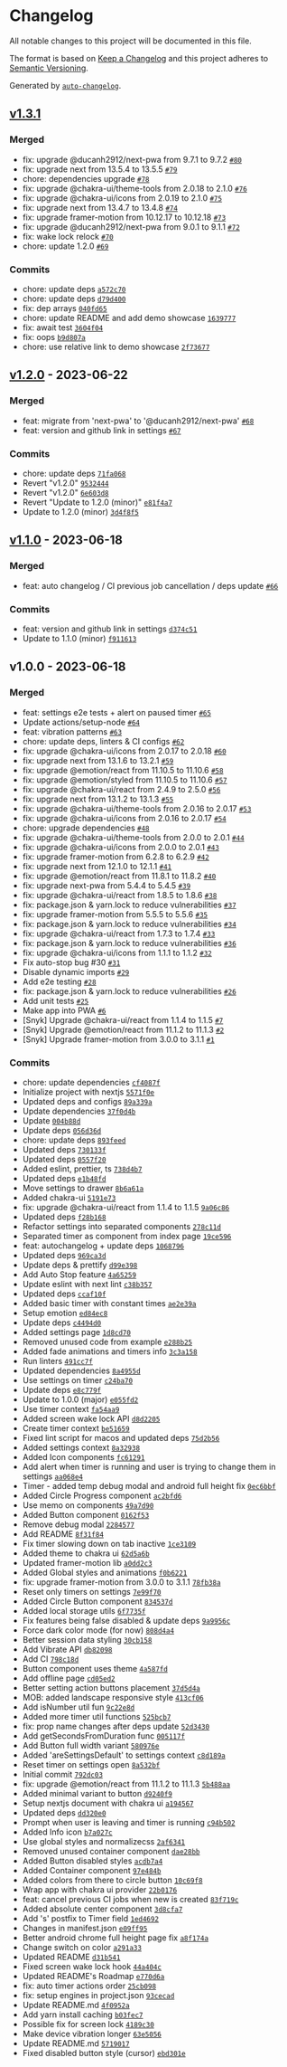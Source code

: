 # Changelog

All notable changes to this project will be documented in this file.

The format is based on [Keep a Changelog](https://keepachangelog.com/en/1.0.0/)
and this project adheres to [Semantic Versioning](https://semver.org/spec/v2.0.0.html).

Generated by [`auto-changelog`](https://github.com/CookPete/auto-changelog).

## [v1.3.1](https://github.com/slavikdenis/vape-timer/compare/v1.2.0...v1.3.1)

### Merged

- fix: upgrade @ducanh2912/next-pwa from 9.7.1 to 9.7.2 [`#80`](https://github.com/slavikdenis/vape-timer/pull/80)
- fix: upgrade next from 13.5.4 to 13.5.5 [`#79`](https://github.com/slavikdenis/vape-timer/pull/79)
- chore: dependencies upgrade [`#78`](https://github.com/slavikdenis/vape-timer/pull/78)
- fix: upgrade @chakra-ui/theme-tools from 2.0.18 to 2.1.0 [`#76`](https://github.com/slavikdenis/vape-timer/pull/76)
- fix: upgrade @chakra-ui/icons from 2.0.19 to 2.1.0 [`#75`](https://github.com/slavikdenis/vape-timer/pull/75)
- fix: upgrade next from 13.4.7 to 13.4.8 [`#74`](https://github.com/slavikdenis/vape-timer/pull/74)
- fix: upgrade framer-motion from 10.12.17 to 10.12.18 [`#73`](https://github.com/slavikdenis/vape-timer/pull/73)
- fix: upgrade @ducanh2912/next-pwa from 9.0.1 to 9.1.1 [`#72`](https://github.com/slavikdenis/vape-timer/pull/72)
- fix: wake lock relock [`#70`](https://github.com/slavikdenis/vape-timer/pull/70)
- chore: update 1.2.0 [`#69`](https://github.com/slavikdenis/vape-timer/pull/69)

### Commits

- chore: update deps [`a572c70`](https://github.com/slavikdenis/vape-timer/commit/a572c705bc541ec1cd86a85778d44edf5c0cce10)
- chore: update deps [`d79d400`](https://github.com/slavikdenis/vape-timer/commit/d79d400cc8f93cbc67fb40ac584e597ce81a19cf)
- fix: dep arrays [`040fd65`](https://github.com/slavikdenis/vape-timer/commit/040fd654cac2abe3a4284e7c39d536cd223a2c21)
- chore: update README and add demo showcase [`1639777`](https://github.com/slavikdenis/vape-timer/commit/1639777a63b996e7eb20c1a973c4e10fcb6a2eae)
- fix: await test [`3604f04`](https://github.com/slavikdenis/vape-timer/commit/3604f04ace5a00cfd78bb2482499e387b5f7ea96)
- fix: oops [`b9d807a`](https://github.com/slavikdenis/vape-timer/commit/b9d807a28d88ac6e713b389b0ade44bba91a8926)
- chore: use relative link to demo showcase [`2f73677`](https://github.com/slavikdenis/vape-timer/commit/2f7367711612e49835cf2e9cea1c497b47f4af72)

## [v1.2.0](https://github.com/slavikdenis/vape-timer/compare/v1.1.0...v1.2.0) - 2023-06-22

### Merged

- feat: migrate from 'next-pwa' to '@ducanh2912/next-pwa' [`#68`](https://github.com/slavikdenis/vape-timer/pull/68)
- feat: version and github link in settings [`#67`](https://github.com/slavikdenis/vape-timer/pull/67)

### Commits

- chore: update deps [`71fa068`](https://github.com/slavikdenis/vape-timer/commit/71fa06886375f64d78d8607d842da01c90a02066)
- Revert "v1.2.0" [`9532444`](https://github.com/slavikdenis/vape-timer/commit/9532444cbafdb230f805e595ccc40a484ea4418f)
- Revert "v1.2.0" [`6e603d8`](https://github.com/slavikdenis/vape-timer/commit/6e603d83b6caa6b9faa0b55afd8ce8ab123530ed)
- Revert "Update to 1.2.0 (minor)" [`e81f4a7`](https://github.com/slavikdenis/vape-timer/commit/e81f4a73c393a2190800a44b088af666b753701a)
- Update to 1.2.0 (minor) [`3d4f8f5`](https://github.com/slavikdenis/vape-timer/commit/3d4f8f5bd0fc86d648f412356a4acdaebbb9274a)

## [v1.1.0](https://github.com/slavikdenis/vape-timer/compare/v1.0.0...v1.1.0) - 2023-06-18

### Merged

- feat: auto changelog / CI previous job cancellation / deps update [`#66`](https://github.com/slavikdenis/vape-timer/pull/66)

### Commits

- feat: version and github link in settings [`d374c51`](https://github.com/slavikdenis/vape-timer/commit/d374c513d6b98ea5bcd5d4cac0e5f427772bc801)
- Update to 1.1.0 (minor) [`f911613`](https://github.com/slavikdenis/vape-timer/commit/f911613589af10830335a2e5accb9fc09094b293)

## v1.0.0 - 2023-06-18

### Merged

- feat: settings e2e tests + alert on paused timer [`#65`](https://github.com/slavikdenis/vape-timer/pull/65)
- Update actions/setup-node [`#64`](https://github.com/slavikdenis/vape-timer/pull/64)
- feat: vibration patterns [`#63`](https://github.com/slavikdenis/vape-timer/pull/63)
- chore: update deps, linters & CI configs [`#62`](https://github.com/slavikdenis/vape-timer/pull/62)
- fix: upgrade @chakra-ui/icons from 2.0.17 to 2.0.18 [`#60`](https://github.com/slavikdenis/vape-timer/pull/60)
- fix: upgrade next from 13.1.6 to 13.2.1 [`#59`](https://github.com/slavikdenis/vape-timer/pull/59)
- fix: upgrade @emotion/react from 11.10.5 to 11.10.6 [`#58`](https://github.com/slavikdenis/vape-timer/pull/58)
- fix: upgrade @emotion/styled from 11.10.5 to 11.10.6 [`#57`](https://github.com/slavikdenis/vape-timer/pull/57)
- fix: upgrade @chakra-ui/react from 2.4.9 to 2.5.0 [`#56`](https://github.com/slavikdenis/vape-timer/pull/56)
- fix: upgrade next from 13.1.2 to 13.1.3 [`#55`](https://github.com/slavikdenis/vape-timer/pull/55)
- fix: upgrade @chakra-ui/theme-tools from 2.0.16 to 2.0.17 [`#53`](https://github.com/slavikdenis/vape-timer/pull/53)
- fix: upgrade @chakra-ui/icons from 2.0.16 to 2.0.17 [`#54`](https://github.com/slavikdenis/vape-timer/pull/54)
- chore: upgrade dependencies [`#48`](https://github.com/slavikdenis/vape-timer/pull/48)
- fix: upgrade @chakra-ui/theme-tools from 2.0.0 to 2.0.1 [`#44`](https://github.com/slavikdenis/vape-timer/pull/44)
- fix: upgrade @chakra-ui/icons from 2.0.0 to 2.0.1 [`#43`](https://github.com/slavikdenis/vape-timer/pull/43)
- fix: upgrade framer-motion from 6.2.8 to 6.2.9 [`#42`](https://github.com/slavikdenis/vape-timer/pull/42)
- fix: upgrade next from 12.1.0 to 12.1.1 [`#41`](https://github.com/slavikdenis/vape-timer/pull/41)
- fix: upgrade @emotion/react from 11.8.1 to 11.8.2 [`#40`](https://github.com/slavikdenis/vape-timer/pull/40)
- fix: upgrade next-pwa from 5.4.4 to 5.4.5 [`#39`](https://github.com/slavikdenis/vape-timer/pull/39)
- fix: upgrade @chakra-ui/react from 1.8.5 to 1.8.6 [`#38`](https://github.com/slavikdenis/vape-timer/pull/38)
- fix: package.json & yarn.lock to reduce vulnerabilities [`#37`](https://github.com/slavikdenis/vape-timer/pull/37)
- fix: upgrade framer-motion from 5.5.5 to 5.5.6 [`#35`](https://github.com/slavikdenis/vape-timer/pull/35)
- fix: package.json & yarn.lock to reduce vulnerabilities [`#34`](https://github.com/slavikdenis/vape-timer/pull/34)
- fix: upgrade @chakra-ui/react from 1.7.3 to 1.7.4 [`#33`](https://github.com/slavikdenis/vape-timer/pull/33)
- fix: package.json & yarn.lock to reduce vulnerabilities [`#36`](https://github.com/slavikdenis/vape-timer/pull/36)
- fix: upgrade @chakra-ui/icons from 1.1.1 to 1.1.2 [`#32`](https://github.com/slavikdenis/vape-timer/pull/32)
- Fix auto-stop bug #30 [`#31`](https://github.com/slavikdenis/vape-timer/pull/31)
- Disable dynamic imports [`#29`](https://github.com/slavikdenis/vape-timer/pull/29)
- Add e2e testing [`#28`](https://github.com/slavikdenis/vape-timer/pull/28)
- fix: package.json & yarn.lock to reduce vulnerabilities [`#26`](https://github.com/slavikdenis/vape-timer/pull/26)
- Add unit tests [`#25`](https://github.com/slavikdenis/vape-timer/pull/25)
- Make app into PWA [`#6`](https://github.com/slavikdenis/vape-timer/pull/6)
- [Snyk] Upgrade @chakra-ui/react from 1.1.4 to 1.1.5 [`#7`](https://github.com/slavikdenis/vape-timer/pull/7)
- [Snyk] Upgrade @emotion/react from 11.1.2 to 11.1.3 [`#2`](https://github.com/slavikdenis/vape-timer/pull/2)
- [Snyk] Upgrade framer-motion from 3.0.0 to 3.1.1 [`#1`](https://github.com/slavikdenis/vape-timer/pull/1)

### Commits

- chore: update dependencies [`cf4087f`](https://github.com/slavikdenis/vape-timer/commit/cf4087f63635ca4646b1c56e81d27fbd45540c42)
- Initialize project with nextjs [`5571f0e`](https://github.com/slavikdenis/vape-timer/commit/5571f0e1440de461ed4b0e614e504f4d68fc1cc0)
- Updated deps and configs [`89a339a`](https://github.com/slavikdenis/vape-timer/commit/89a339afa91cb711f2e375bdfe28d5acabb0f924)
- Update dependencies [`37f0d4b`](https://github.com/slavikdenis/vape-timer/commit/37f0d4b5c6113300305fbd442e468ca81eb6cad4)
- Update [`004b88d`](https://github.com/slavikdenis/vape-timer/commit/004b88ddd01a3a74d699985aa79aea99f23b7bac)
- Update deps [`056d36d`](https://github.com/slavikdenis/vape-timer/commit/056d36df62d32aea568da228a513ef063a3036ae)
- chore: update deps [`893feed`](https://github.com/slavikdenis/vape-timer/commit/893feed1c5259356b127e3b9b8e25c5e2d7c151f)
- Updated deps [`730133f`](https://github.com/slavikdenis/vape-timer/commit/730133f5ac13c5ce8215ab10e545a0d6d6b3a46a)
- Updated deps [`0557f20`](https://github.com/slavikdenis/vape-timer/commit/0557f208a1b2efcab5991eec1c2b32e7ff87101d)
- Added eslint, prettier, ts [`738d4b7`](https://github.com/slavikdenis/vape-timer/commit/738d4b74f0b6a99b1340c570a7b954afab915398)
- Updated deps [`e1b48fd`](https://github.com/slavikdenis/vape-timer/commit/e1b48fd420ae977387a1cd9f6bf3d8560c826ae3)
- Move settings to drawer [`8b6a61a`](https://github.com/slavikdenis/vape-timer/commit/8b6a61a72f88bdf5560cc396af4ee3d0eb115d76)
- Added chakra-ui [`5191e73`](https://github.com/slavikdenis/vape-timer/commit/5191e732402ee228c97052ffb161e733512cf780)
- fix: upgrade @chakra-ui/react from 1.1.4 to 1.1.5 [`9a06c86`](https://github.com/slavikdenis/vape-timer/commit/9a06c86230e22a5c8d35425ed55e154825feb9d5)
- Updated deps [`f28b168`](https://github.com/slavikdenis/vape-timer/commit/f28b168a03e8ff07c1cce7cfa5d1445b5f24d4ed)
- Refactor settings into separated components [`278c11d`](https://github.com/slavikdenis/vape-timer/commit/278c11dc66a82b5fadfe59e6f69b9e5a23cdbd43)
- Separated timer as component from index page [`19ce596`](https://github.com/slavikdenis/vape-timer/commit/19ce596454354e186cfd3f11123244be891941a8)
- feat: autochangelog + update deps [`1068796`](https://github.com/slavikdenis/vape-timer/commit/106879633b71d07cedb9105df8a869e20c03c43e)
- Updated deps [`969ca3d`](https://github.com/slavikdenis/vape-timer/commit/969ca3d08bcab360118b1ff612c10e35cede939b)
- Update deps & prettify [`d99e398`](https://github.com/slavikdenis/vape-timer/commit/d99e398bf6c3ccb78345c5dc360cd794b31a42ed)
- Add Auto Stop feature [`4a65259`](https://github.com/slavikdenis/vape-timer/commit/4a6525943fb45681b4df75d0827c05a1794fb5df)
- Update eslint with next lint [`c38b357`](https://github.com/slavikdenis/vape-timer/commit/c38b357bd650ee13e3d654a3a97554e30fecce5f)
- Updated deps [`ccaf10f`](https://github.com/slavikdenis/vape-timer/commit/ccaf10fab0ead3f66de5ad7634c33e9a419436f3)
- Added basic timer with constant times [`ae2e39a`](https://github.com/slavikdenis/vape-timer/commit/ae2e39a81327967715f0b82e6e732e068263a800)
- Setup emotion [`ed84ec8`](https://github.com/slavikdenis/vape-timer/commit/ed84ec8180505df8315079603c368b9842542a37)
- Update deps [`c4494d0`](https://github.com/slavikdenis/vape-timer/commit/c4494d09355d2f54c87227d4b5d0699c744c56ae)
- Added settings page [`1d8cd70`](https://github.com/slavikdenis/vape-timer/commit/1d8cd70c03270742c8881cc0734d41f22b35d392)
- Removed unused code from example [`e288b25`](https://github.com/slavikdenis/vape-timer/commit/e288b25d2cceccefdc266ebb39b059f56c9171ce)
- Added fade animations and timers info [`3c3a158`](https://github.com/slavikdenis/vape-timer/commit/3c3a158ceadbd15346752cad31f2ad0dedffc2ef)
- Run linters [`491cc7f`](https://github.com/slavikdenis/vape-timer/commit/491cc7feace4a49c7bdce9ff5de70c28106764b8)
- Updated dependencies [`8a4955d`](https://github.com/slavikdenis/vape-timer/commit/8a4955d5e3101124d5be00d995c423e211054a65)
- Use settings on timer [`c24ba70`](https://github.com/slavikdenis/vape-timer/commit/c24ba702be874b05ff691a52f0c8a7da2df50b86)
- Update deps [`e8c779f`](https://github.com/slavikdenis/vape-timer/commit/e8c779f7c93e72414549cf7d1fea46792dcafb3b)
- Update to 1.0.0 (major) [`e055fd2`](https://github.com/slavikdenis/vape-timer/commit/e055fd26b112f75601888ede5dbbb7deb1e48121)
- Use timer context [`fa54aa9`](https://github.com/slavikdenis/vape-timer/commit/fa54aa961bc9d6dc045e1736d3806e9a2790b59d)
- Added screen wake lock API [`d8d2205`](https://github.com/slavikdenis/vape-timer/commit/d8d22053b7955723b931b562b50e5160133c47c6)
- Create timer context [`be51659`](https://github.com/slavikdenis/vape-timer/commit/be516592c5c90633e76f80bc85831113415e7905)
- Fixed lint script for macos and updated deps [`75d2b56`](https://github.com/slavikdenis/vape-timer/commit/75d2b564ce66c3f1f65cdeedd5b3fc11c5878d5e)
- Added settings context [`8a32938`](https://github.com/slavikdenis/vape-timer/commit/8a32938ceac55b4ad7f41ab9b0231dfce30b5d3a)
- Added Icon components [`fc61291`](https://github.com/slavikdenis/vape-timer/commit/fc61291dff4d83fceacbaa56084b48571fa60a87)
- Add alert when timer is running and user is trying to change them in settings [`aa068e4`](https://github.com/slavikdenis/vape-timer/commit/aa068e4ad7ac669c54c5997707b609abb38cfcc3)
- Timer - added temp debug modal and android full height fix [`0ec6bbf`](https://github.com/slavikdenis/vape-timer/commit/0ec6bbfa0bbf866a28cab536b4495a7bba1b5cf1)
- Added Circle Progress component [`ac2bfd6`](https://github.com/slavikdenis/vape-timer/commit/ac2bfd671d2c025f572976f44c3003ca3eb34dae)
- Use memo on components [`49a7d90`](https://github.com/slavikdenis/vape-timer/commit/49a7d90f38592205c9e4b256d62e041c26763d47)
- Added Button component [`0162f53`](https://github.com/slavikdenis/vape-timer/commit/0162f53268677e6e3f11b1f8b3dd1105be477af8)
- Remove debug modal [`2284577`](https://github.com/slavikdenis/vape-timer/commit/22845775f1cc9aca231120954dc5ad9f2a0056ed)
- Add README [`8f31f84`](https://github.com/slavikdenis/vape-timer/commit/8f31f8479da5a33773a70c03bd66b8b41066b98b)
- Fix timer slowing down on tab inactive [`1ce3109`](https://github.com/slavikdenis/vape-timer/commit/1ce310949811493187adb1a2ce1bc817da546598)
- Added theme to chakra ui [`62d5a6b`](https://github.com/slavikdenis/vape-timer/commit/62d5a6bb83c2c1b7b9ccef8adb774d2a2e4037de)
- Updated framer-motion lib [`a0dd2c3`](https://github.com/slavikdenis/vape-timer/commit/a0dd2c38843b684c068cbc598a2b606a94ccacea)
- Added Global styles and animations [`f0b6221`](https://github.com/slavikdenis/vape-timer/commit/f0b6221afc2c0c4ee70dfdb8df86876e5acf6079)
- fix: upgrade framer-motion from 3.0.0 to 3.1.1 [`78fb38a`](https://github.com/slavikdenis/vape-timer/commit/78fb38a6d9e50c6635d7a5746a2125090c1d91cb)
- Reset only timers on settings [`7e99f70`](https://github.com/slavikdenis/vape-timer/commit/7e99f70c257f601ed17f3fd447ac0e00090196cb)
- Added Circle Button component [`834537d`](https://github.com/slavikdenis/vape-timer/commit/834537d341a81074144147caa99c4a712f62e4ab)
- Added local storage utils [`6f7735f`](https://github.com/slavikdenis/vape-timer/commit/6f7735f35b8b4cf949a049129bd21785e3b1a167)
- Fix features being false disabled & update deps [`9a9956c`](https://github.com/slavikdenis/vape-timer/commit/9a9956c802060c1885ca36975600df4ec8969c30)
- Force dark color mode (for now) [`808d4a4`](https://github.com/slavikdenis/vape-timer/commit/808d4a456ebc0d018a038ab43e2d38486a5c9329)
- Better session data styling [`30cb158`](https://github.com/slavikdenis/vape-timer/commit/30cb158db7b8c976abe9925d753ab3a39a48d0b0)
- Add Vibrate API [`db82098`](https://github.com/slavikdenis/vape-timer/commit/db8209832e04cdb7f2e8348792b21a5d91f38d4b)
- Add CI [`798c18d`](https://github.com/slavikdenis/vape-timer/commit/798c18dc82b635dc25ac72486dc1cc8eb092edd2)
- Button component uses theme [`4a587fd`](https://github.com/slavikdenis/vape-timer/commit/4a587fd86052e8b3a03a2e1d24a4c00113be70c4)
- Add offline page [`cd05ed2`](https://github.com/slavikdenis/vape-timer/commit/cd05ed2eb884771908fdb263ee832deb608c751a)
- Better setting action buttons placement [`37d5d4a`](https://github.com/slavikdenis/vape-timer/commit/37d5d4a5ba2bb53bd3eed1c8609c155568ed218e)
- MOB: added landscape responsive style [`413cf06`](https://github.com/slavikdenis/vape-timer/commit/413cf0654cf10cd97b2f40bd76a0c18044bf2767)
- Add isNumber util fun [`9c22e8d`](https://github.com/slavikdenis/vape-timer/commit/9c22e8de6e86db595c8bc159187832816af65b03)
- Added more timer util functions [`525bcb7`](https://github.com/slavikdenis/vape-timer/commit/525bcb71f7d736797617cad7d2ade30bb58d8023)
- fix: prop name changes after deps update [`52d3430`](https://github.com/slavikdenis/vape-timer/commit/52d3430a5ce61e34764827fc79391b426ad66fd3)
- Add getSecondsFromDuration func [`005117f`](https://github.com/slavikdenis/vape-timer/commit/005117fc38cc3aa477d1d5ebaa3f59550829562e)
- Add Button full width variant [`580976e`](https://github.com/slavikdenis/vape-timer/commit/580976e300f04c86ecb3e9d25c645ba751e3f85e)
- Added 'areSettingsDefault' to settings context [`c8d189a`](https://github.com/slavikdenis/vape-timer/commit/c8d189ae257d5646b368f871fef80488815c5796)
- Reset timer on settings open [`8a532bf`](https://github.com/slavikdenis/vape-timer/commit/8a532bfcd38cbcbdf79062dc6d32a4ce25c3be21)
- Initial commit [`792dc03`](https://github.com/slavikdenis/vape-timer/commit/792dc0333273f6898f7387b76d09c14676b494a8)
- fix: upgrade @emotion/react from 11.1.2 to 11.1.3 [`5b488aa`](https://github.com/slavikdenis/vape-timer/commit/5b488aa4a634d62435ca0afc1de95a437ccff32a)
- Added minimal variant to button [`d9240f9`](https://github.com/slavikdenis/vape-timer/commit/d9240f9e2fa22c269c1d1623a1845a2883a16673)
- Setup nextjs document with chakra ui [`a194567`](https://github.com/slavikdenis/vape-timer/commit/a1945677cf2d91358dab698b4e9482f862b23feb)
- Updated deps [`dd320e0`](https://github.com/slavikdenis/vape-timer/commit/dd320e0779611b7c730e2c448ff98c4d9e001308)
- Prompt when user is leaving and timer is running [`c94b502`](https://github.com/slavikdenis/vape-timer/commit/c94b502ad913a9a9fb9618599bfd9e7029889d8c)
- Added Info icon [`b7a027c`](https://github.com/slavikdenis/vape-timer/commit/b7a027ca781f54504fe495360a07f1b369a108a6)
- Use global styles and normalizecss [`2af6341`](https://github.com/slavikdenis/vape-timer/commit/2af634146da613f3f879644183ed0aa73b940db5)
- Removed unused container component [`dae28bb`](https://github.com/slavikdenis/vape-timer/commit/dae28bb21aa20ca69fa43e64d58f8b10b5a455a8)
- Added Button disabled styles [`acdb7a4`](https://github.com/slavikdenis/vape-timer/commit/acdb7a473fa719289db909fc1d4f0d39f2d61a8c)
- Added Container component [`97e484b`](https://github.com/slavikdenis/vape-timer/commit/97e484b8d828cdd60ab01ab64cf8d0e3f27a9787)
- Added colors from there to circle button [`10c69f8`](https://github.com/slavikdenis/vape-timer/commit/10c69f8e99701496980e251245eac86b84965b6a)
- Wrap app with chakra ui provider [`22b0176`](https://github.com/slavikdenis/vape-timer/commit/22b0176e483cfec5bd9bd38c36c4528cb1bec72c)
- feat: cancel previous CI jobs when new is created [`83f719c`](https://github.com/slavikdenis/vape-timer/commit/83f719c369585c7fb02fa82e7c8eb24018f2f93f)
- Added absolute center component [`3d8cfa7`](https://github.com/slavikdenis/vape-timer/commit/3d8cfa7746f8fc6a434aeeaf533cc2b04982970b)
- Add 's' postfix to Timer field [`1ed4692`](https://github.com/slavikdenis/vape-timer/commit/1ed46927fd4d62b6d4c73a580fb11826d3b83985)
- Changes in manifest.json [`e09ff95`](https://github.com/slavikdenis/vape-timer/commit/e09ff9553aa535cbe31ba87fcb6e99007c93fdee)
- Better android chrome full height page fix [`a8f174a`](https://github.com/slavikdenis/vape-timer/commit/a8f174a5f2c696a8c6a567494cbf08ddc64bdf4d)
- Change switch on color [`a291a33`](https://github.com/slavikdenis/vape-timer/commit/a291a338f28b1d4c70eb8b4278582dc044d8e6f3)
- Updated README [`d31b541`](https://github.com/slavikdenis/vape-timer/commit/d31b5415b75b3ebe8b718b63eb2119aa1b45940f)
- Fixed screen wake lock hook [`44a404c`](https://github.com/slavikdenis/vape-timer/commit/44a404cabc8490a8d14ccd4edd727c80ff59b7e9)
- Updated README's Roadmap [`e770d6a`](https://github.com/slavikdenis/vape-timer/commit/e770d6a002b566bee8726a869c27c5356ce2c92d)
- fix: auto timer actions order [`25cb098`](https://github.com/slavikdenis/vape-timer/commit/25cb09880d4c884090abf716d0c7888cd3415b9a)
- fix: setup engines in project.json [`93cecad`](https://github.com/slavikdenis/vape-timer/commit/93cecad538ebe8da0f7a020701cd8c935da5af98)
- Update README.md [`4f0952a`](https://github.com/slavikdenis/vape-timer/commit/4f0952ace9cf7172603bf9f698511356e62db912)
- Add yarn install caching [`b03fec7`](https://github.com/slavikdenis/vape-timer/commit/b03fec79da3e2fcbedb100b0b8dbbf001e49ff44)
- Possible fix for screen lock [`4189c30`](https://github.com/slavikdenis/vape-timer/commit/4189c30777874636c26963f87fdf06d83031a548)
- Make device vibration longer [`63e5056`](https://github.com/slavikdenis/vape-timer/commit/63e5056430d03043db95bab7500029c4e1f68fd1)
- Update README.md [`5719017`](https://github.com/slavikdenis/vape-timer/commit/5719017a8d8a2c28a2d8915ea1911158f81b5255)
- Fixed disabled button style (cursor) [`ebd301e`](https://github.com/slavikdenis/vape-timer/commit/ebd301ee7a36979d5ec5198d4febba0a27d9630b)
